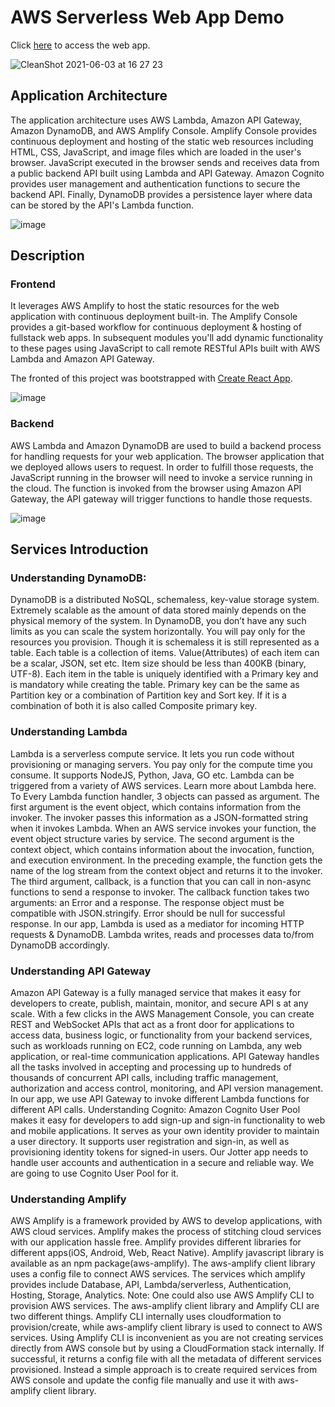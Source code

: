 # AWS Serverless Web App Demo

Click [here](https://master.d2b0dfythxo1sz.amplifyapp.com/) to access the web app.

![CleanShot 2021-06-03 at 16 27 23](https://user-images.githubusercontent.com/17631776/120613600-f7632b80-c488-11eb-9099-2946c0f3cc0b.gif)



## Application Architecture

The application architecture uses AWS Lambda, Amazon API Gateway, Amazon DynamoDB, and AWS Amplify Console. Amplify Console provides continuous deployment and hosting of the static web resources including HTML, CSS, JavaScript, and image files which are loaded in the user's browser. JavaScript executed in the browser sends and receives data from a public backend API built using Lambda and API Gateway. Amazon Cognito provides user management and authentication functions to secure the backend API. Finally, DynamoDB provides a persistence layer where data can be stored by the API's Lambda function.

![image](https://user-images.githubusercontent.com/17631776/120604245-6f2c5880-c47f-11eb-9d63-c6a197946c39.png)


## Description

### Frontend
It leverages AWS Amplify to host the static resources for the web application with continuous deployment built-in. The Amplify Console provides a git-based workflow for continuous deployment & hosting of fullstack web apps. In subsequent modules you'll add dynamic functionality to these pages using JavaScript to call remote RESTful APIs built with AWS Lambda and Amazon API Gateway.

The fronted of this project was bootstrapped with [Create React App](https://github.com/facebook/create-react-app). 

![image](https://user-images.githubusercontent.com/17631776/120603547-bebe5480-c47e-11eb-9c4a-f085a0aa242f.png)

### Backend
AWS Lambda and Amazon DynamoDB are used to build a backend process for handling requests for your web application. The browser application that we deployed allows users to request. In order to fulfill those requests, the JavaScript running in the browser will need to invoke a service running in the cloud. The function is invoked from the browser using Amazon API Gateway, the API gateway will trigger functions to handle those requests.

![image](https://user-images.githubusercontent.com/17631776/120606053-5755d400-c481-11eb-893a-f59be522d44d.png)

## Services Introduction
### Understanding DynamoDB:
DynamoDB is a distributed NoSQL, schemaless, key-value storage system. Extremely scalable as the amount of data stored mainly depends on the physical memory of the system. In DynamoDB, you don’t have any such limits as you can scale the system horizontally. You will pay only for the resources you provision.
Though it is schemaless it is still represented as a table. Each table is a collection of items. Value(Attributes) of each item can be a scalar, JSON, set etc. Item size should be less than 400KB (binary, UTF-8). Each item in the table is uniquely identified with a Primary key and is mandatory while creating the table. Primary key can be the same as Partition key or a combination of Partition key and Sort key. If it is a combination of both it is also called Composite primary key.

### Understanding Lambda
Lambda is a serverless compute service. It lets you run code without provisioning or managing servers. You pay only for the compute time you consume. It supports NodeJS, Python, Java, GO etc. Lambda can be triggered from a variety of AWS services. Learn more about Lambda here.
To Every Lambda function handler, 3 objects can passed as argument.
The first argument is the event object, which contains information from the invoker. The invoker passes this information as a JSON-formatted string when it invokes Lambda. When an AWS service invokes your function, the event object structure varies by service.
The second argument is the context object, which contains information about the invocation, function, and execution environment. In the preceding example, the function gets the name of the log stream from the context object and returns it to the invoker.
The third argument, callback, is a function that you can call in non-async functions to send a response to invoker. The callback function takes two arguments: an Error and a response. The response object must be compatible with JSON.stringify. Error should be null for successful response.
In our app, Lambda is used as a mediator for incoming HTTP requests & DynamoDB. Lambda writes, reads and processes data to/from DynamoDB accordingly.

### Understanding API Gateway
Amazon API Gateway is a fully managed service that makes it easy for developers to create, publish, maintain, monitor, and secure API s at any scale.
With a few clicks in the AWS Management Console, you can create REST and WebSocket APIs that act as a front door for applications to access data, business logic, or functionality from your backend services, such as workloads running on EC2, code running on Lambda, any web application, or real-time communication applications.
API Gateway handles all the tasks involved in accepting and processing up to hundreds of thousands of concurrent API calls, including traffic management, authorization and access control, monitoring, and API version management.
In our app, we use API Gateway to invoke different Lambda functions for different API calls.
Understanding Cognito:
Amazon Cognito User Pool makes it easy for developers to add sign-up and sign-in functionality to web and mobile applications. It serves as your own identity provider to maintain a user directory. It supports user registration and sign-in, as well as provisioning identity tokens for signed-in users.
Our Jotter app needs to handle user accounts and authentication in a secure and reliable way. We are going to use Cognito User Pool for it.

### Understanding Amplify
AWS Amplify is a framework provided by AWS to develop applications, with AWS cloud services. Amplify makes the process of stitching cloud services with our application hassle free. Amplify provides different libraries for different apps(iOS, Android, Web, React Native). Amplify javascript library is available as an npm package(aws-amplify). The aws-amplify client library uses a config file to connect AWS services. The services which amplify provides include Database, API, Lambda/serverless, Authentication, Hosting, Storage, Analytics.
Note: One could also use AWS Amplify CLI to provision AWS services. The aws-amplify client library and Amplify CLI are two different things.
Amplify CLI internally uses cloudformation to provision/create, while aws-amplify client library is used to connect to AWS services. Using Amplify CLI is inconvenient as you are not creating services directly from AWS console but by using a CloudFormation stack internally. If successful, it returns a config file with all the metadata of different services provisioned. Instead a simple approach is to create required services from AWS console and update the config file manually and use it with aws-amplify client library.







